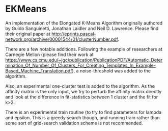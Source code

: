 EKMeans
=======

An implementation of the Elongated K-Means Algorithm originally authored by Guido Sanguinetti, Jonathan Laidler and Neil D. Lawrence.  Please find their original paper at http://eprints.pascal-network.org/archive/00001544/01/clusterNumber.pdf.

There are a few notable additions.  Following the example of researchers at Carnegie Mellon (please find their work at https://www.cs.cmu.edu/~jgc/publication/PublicationPDF/Automatic_Determination_Of_Number_Of_Clusters_For_Creating_Templates_In_Example-Based_Machine_Translation.pdf), a noise-threshold was added to the algorithm.  

Also, an experimental one-cluster test is added to the algorithm.  As the affinity matrix is the only input, we try to perturb the affinity matrix directly and look at the difference in fit-statistics between 1 cluster and the fit for k>2.  

There is an experimental train routine (to try to find parameters for lambda and epsilon.  This is a greedy search though, and running train rather than some sort of grid-search validation scheme is not recommended.  
